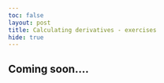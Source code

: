 ```yaml
---
toc: false
layout: post
title: Calculating derivatives - exercises
hide: true
---
```


## Coming soon....
